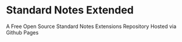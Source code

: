 # Standard Notes Extended
A Free Open Source Standard Notes Extensions Repository Hosted via Github Pages
